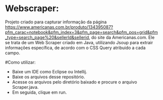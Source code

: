 # Webscraper:
Projeto criado para capturar informação da página https://www.americanas.com.br/produto/134395087?pfm_carac=notebook&pfm_index=3&pfm_page=search&pfm_pos=grid&pfm_type=search_page%20&sellerId&sellerid, do site da Americanas.com. Ele se trata de um Web Scraper criado em Java, utilizando Jsoup para extrair informações específica, de acordo com o CSS Query atribuido a cada campo.

#Como utilizar:
- Baixe um IDE como Eclipse ou Intellij.
- Baixe os arquivos desse repositório. 
- Acesse os arquivos pelo diretório baixado e procure o arquivo Scraper.java. 
- Em seguida, clique em run. 
